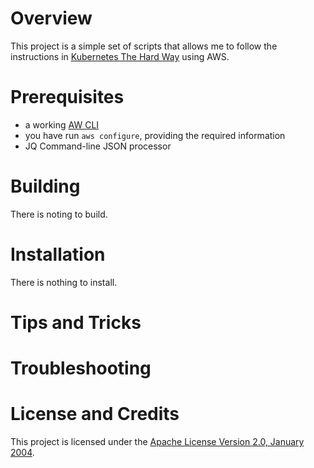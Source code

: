# Overview
This project is a simple set of scripts that allows me to follow the instructions
in [Kubernetes The Hard Way](https://github.com/kelseyhightower/kubernetes-the-hard-way)
using AWS.


# Prerequisites
* a working [AW CLI](https://aws.amazon.com/cli/)
* you have run `aws configure`, providing the required information
* JQ Command-line JSON processor

# Building
There is noting to build.

# Installation
There is nothing to install.

# Tips and Tricks

# Troubleshooting

# License and Credits
This project is licensed under the [Apache License Version 2.0, January 2004](http://www.apache.org/licenses/).
